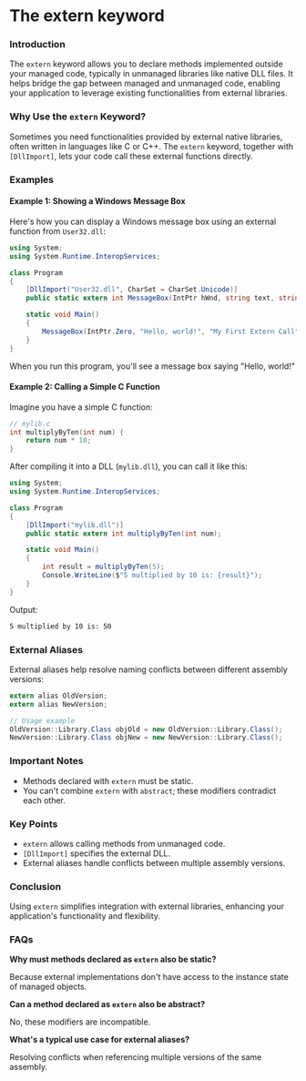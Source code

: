 # The extern keyword

### Introduction

The `extern` keyword allows you to declare methods implemented outside your managed code, typically in unmanaged libraries like native DLL files. It helps bridge the gap between managed and unmanaged code, enabling your application to leverage existing functionalities from external libraries.

### Why Use the `extern` Keyword?

Sometimes you need functionalities provided by external native libraries, often written in languages like C or C++. The `extern` keyword, together with `[DllImport]`, lets your code call these external functions directly.

### Examples

#### Example 1: Showing a Windows Message Box

Here's how you can display a Windows message box using an external function from `User32.dll`:

```csharp
using System;
using System.Runtime.InteropServices;

class Program
{
    [DllImport("User32.dll", CharSet = CharSet.Unicode)]
    public static extern int MessageBox(IntPtr hWnd, string text, string caption, int options);

    static void Main()
    {
        MessageBox(IntPtr.Zero, "Hello, world!", "My First Extern Call", 0);
    }
}
```

When you run this program, you'll see a message box saying "Hello, world!"

#### Example 2: Calling a Simple C Function

Imagine you have a simple C function:

```c
// mylib.c
int multiplyByTen(int num) {
    return num * 10;
}
```

After compiling it into a DLL (`mylib.dll`), you can call it like this:

```csharp
using System;
using System.Runtime.InteropServices;

class Program
{
    [DllImport("mylib.dll")]
    public static extern int multiplyByTen(int num);

    static void Main()
    {
        int result = multiplyByTen(5);
        Console.WriteLine($"5 multiplied by 10 is: {result}");
    }
}
```

Output:

```bash
5 multiplied by 10 is: 50
```

### External Aliases

External aliases help resolve naming conflicts between different assembly versions:

```csharp
extern alias OldVersion;
extern alias NewVersion;

// Usage example
OldVersion::Library.Class objOld = new OldVersion::Library.Class();
NewVersion::Library.Class objNew = new NewVersion::Library.Class();
```

### Important Notes

* Methods declared with `extern` must be static.
* You can't combine `extern` with `abstract`; these modifiers contradict each other.

### Key Points

* `extern` allows calling methods from unmanaged code.
* `[DllImport]` specifies the external DLL.
* External aliases handle conflicts between multiple assembly versions.

### Conclusion

Using `extern` simplifies integration with external libraries, enhancing your application's functionality and flexibility.

### FAQs

**Why must methods declared as `extern` also be static?**

Because external implementations don't have access to the instance state of managed objects.

**Can a method declared as `extern` also be abstract?**

No, these modifiers are incompatible.

**What's a typical use case for external aliases?**

Resolving conflicts when referencing multiple versions of the same assembly.

